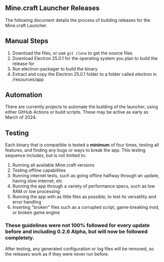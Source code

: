 ## Mine.craft Launcher Releases
The following document details the process of building releases for the Mine.craft Launcher. 
## Manual Steps
1. Download the files, or use `git clone` to get the source files
2. Download Electron 25.0.1 for the operating system you plan to build the release for
3. Run electron-packager to build the binary
4. Extract and copy the Electron 25.0.1 folder to a folder called electron in /resources/app
## Automation
There are currently projects to automate the building of the launcher, using either GitHub Actions or build scripts. These may be active as early as March of 2024. 
## Testing
Each binary that is compatible is tested a **minimum** of four times, testing all features, and finding any bugs or ways to break the app. This testing sequence includes, but is not limited to: 
1. Running all available Mine.craft versions
2. Testing offline capabilities
3. Running internet tests, such as going offline halfway through an update, having slow internet, etc
4. Running the app through a variety of performance specs, such as low RAM or low processing
5. Running the app with as little files as possible, to test its versatility and error handling
6. Inserting "broken" files such as a corrupted script, game-breaking mod, or broken game engine
### These guidelines were not 100% followed for every update before and including 0.2.6 Alpha, but will now be followed completely.
After testing, any generated configuration or log files will be removed, so the releases work as if they were never run before. 